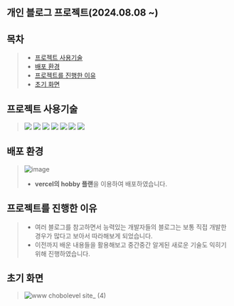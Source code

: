 ## 개인 블로그 프로젝트(2024.08.08 ~)

## 목차

> + [프로젝트 사용기술](#프로젝트-사용기술)
> + [배포 환경](#배포-환경)
> + [프로젝트를 진행한 이유](#프로젝트를-진행한-이유)
> + [초기 화면](#초기-화면)

## 프로젝트 사용기술

> <img src="https://img.shields.io/badge/next-000000?style=for-the-badge&logo=next.js&logoColor=white">
> <img src="https://img.shields.io/badge/chakra ui-319795?style=for-the-badge&logo=chakra ui&logoColor=white">
> <img src="https://img.shields.io/badge/react query-ff4154?style=for-the-badge&logo=react query&logoColor=white">
> <img src="https://img.shields.io/badge/axios-5a29e4?style=for-the-badge&logo=axios&logoColor=white">
> <img src="https://img.shields.io/badge/lodash-3492ff?style=for-the-badge&logo=lodash&logoColor=white">
> <img src="https://img.shields.io/badge/pwa-5a0fc8?style=for-the-badge&logo=pwa&logoColor=white">
> <img src="https://img.shields.io/badge/vercel-000000?style=for-the-badge&logo=vercel&logoColor=white">

## 배포 환경

> ![image](https://github.com/user-attachments/assets/3457e4e3-9b4f-40d1-8792-1a812aa1404d)
> + **vercel의 hobby 플랜**을 이용하여 배포하였습니다.

## 프로젝트를 진행한 이유

> + 여러 블로그를 참고하면서 능력있는 개발자들의 블로그는 보통 직접 개발한 경우가 많다고 보아서 따라해보게 되었습니다.
> + 이전까지 배운 내용들을 활용해보고 중간중간 알게된 새로운 기술도 익히기 위해 진행하였습니다.

## 초기 화면

> ![www chobolevel site_ (4)](https://github.com/user-attachments/assets/57851fd1-089b-49c8-b6cd-44bb6358e381)